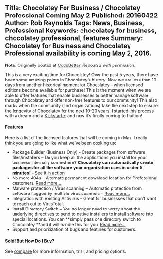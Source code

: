Title: Chocolatey For Business / Chocolatey Professional Coming May 2
Published: 20160422
Author: Rob Reynolds
Tags: News, Business, Professional
Keywords: chocolatey for business, chocolatey professional, features
Summary: Chocolatey for Business and Chocolatey Professional availability is coming May 2, 2016.
---
**Note:** Originally posted at [CodeBetter](http://codebetter.com/robreynolds/2016/04/22/chocolatey-for-business-chocolatey-professional-coming-may-2/). *Reposted with permission.*

This is a very exciting time for Chocolatey! Over the past 5 years, there have been some amazing points in Chocolatey’s history. Now we are less than 10 days from another historical moment for Chocolatey – when licensed editions become available for purchase! This is the moment when we are able to offer features that enable businesses to better manage software through Chocolatey and offer non-free features to our community! This also marks when the community (and organizations) take the next step to ensure the longevity of Chocolatey for the next 10-20 years. I started this process with a dream and a [Kickstarter](https://www.kickstarter.com/projects/ferventcoder/chocolatey-the-alternative-windows-store-like-yum/description) and now it’s finally coming to fruition!

#### Features

Here is a list of the licensed features that will be coming in May. I really think you are going to like what we’ve been cooking up:

- Package Builder (Business Only) - Create packages from software files/installers – Do you keep all the applications you install for your business internally somewhere? **Chocolatey can automatically create packages for all the software your organization uses in under 5 minutes!** – [See it in action](https://chocolatey.org/docs/features-create-packages-from-installers)
- No more 404s – Alternate permanent download location for Professional customers. [Read more…](https://chocolatey.org/docs/features-private-cdn)
- Malware protection / Virus scanning – Automatic protection from software flagged by multiple virus scanners – [Read more…](https://chocolatey.org/docs/features-virus-check)
- Integration with existing Antivirus – Great for businesses that don’t want to reach out to VirusTotal.
- Install Directory Switch – You no longer need to worry about the underlying directives to send to native installers to install software into special locations. You can **simply pass one directory switch to Chocolatey **and it will handle this for you. [Read more...](https://chocolatey.org/docs/features-install-directory-override)
- Support and prioritization of bugs and features for customers.

#### Sold! But How Do I Buy?

See [compare](https://chocolatey.org/compare) for more information, trial, and pricing options.